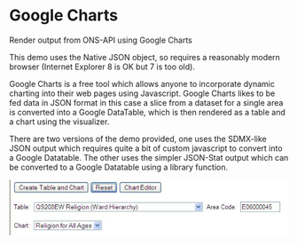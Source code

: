 Google Charts
====================

Render output from ONS-API using Google Charts


This demo uses the Native JSON object, so requires a reasonably modern browser (Internet Explorer 8 is OK but 7 is too old).
 
Google Charts is a free tool which allows anyone to incorporate dynamic charting into their web pages using Javascript. Google Charts likes to be fed data in JSON format in this case a slice from a dataset for a single area is converted into a Google DataTable, which is then rendered as a table and a chart using the visualizer.
 
There are two versions of the demo provided, one uses the SDMX-like JSON output which requires quite a bit of custom javascript to convert into a Google Datatable. The other uses the simpler JSON-Stat output which can be converted to a Google Datatable using a library function.


![Screenshot](https://raw.githubusercontent.com/ONSdigital/ons-api_googlecharts/master/screenshot.jpg "Screenshot")